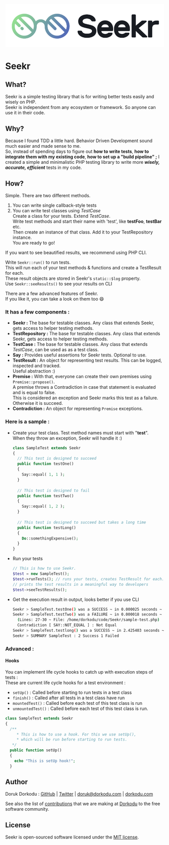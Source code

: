 ![Seekr Logo](assets/seekr-logo.png)

# Seekr

## What?

Seekr is a simple testing library that is for writing better tests easily and wisely on PHP. <br>Seekr is independent from any ecosystem or framework. So anyone can use it in their code.

## Why?

Because I found TDD a little hard. Behavior Driven Development sound much easier and made sense to me. <br>So, instead of spending days to figure out **how to write tests**, **how to integrate them with my existing code**, **how to set up a "build pipeline" ;** I created a simple and minimalistic PHP testing library to write more ***wisely, accurate, efficient*** tests in my code.

## How?

Simple. There are two different methods.

1. You can write single callback-style tests 
2. You can write test classes using *TestCase*<br>Create a class for your tests. Extend *TestCase*.<br>Write test methods and start their name with 'test', like **testFoo**, **testBar** etc.<br>Then create an instance of that class. Add it to your TestRepository instance.<br>You are ready to go!

If you want to see beautified results, we recommend using PHP CLI.

Write  `Seekr::run()` to run tests. <br>This will run each of your test methods & functions and create a TestResult for each. <br>These result objects are stored in Seekr's `static::$log` property. <br>Use  `Seekr::seeResults()` to see your results on CLI<br>

There are a few advanced features of Seekr. <br>If you like it, you can take a look on them too :smile:

### **It has a few components :**

- **Seekr :** The base for testable classes. Any class that extends Seekr, gets access to helper testing methods.
- **TestRepository :** The base for testable classes. Any class that extends Seekr, gets access to helper testing methods.
- **TestCase :** The base for testable classes. Any class that extends *TestCase*, can be used as as a test class.
- **Say :** Provides useful assertions for Seekr tests. Optional to use.
- **TestResult :** An object for representing test results. This can be logged, inspected and tracked. <br>Useful abstraction :)
- **Premise :** With that, everyone can create their own premises using `Premise::propose()`. <br>A premise throws a Contradiction in case that statement is evaluated and is equal to false.<br>This is considered an exception and Seekr marks this test as a failure. Otherwise it is succeed.
- **Contradiction :** An object for representing `Premise` exceptions.

### Here is a sample :

- Create your test class. Test method names must start with "**test**". <br>When they throw an exception, Seekr will handle it :)

  ```php
  class SampleTest extends Seekr 
  {
    // This test is designed to succeed
    public function testOne()
    {
      Say::equal( 1, 1 );
    }
    
    // This test is designed to fail
    public function testTwo()
    {
      Say::equal( 1, 2 );
    }
    
    // This test is designed to succeed but takes a long time
    public function testLong()
    {
      Do::somethingExpensive();
    }
  }
  ```
  
- Run your tests

  ```php
  // This is how to use Seekr.
  $test = new SampleTest();
  $test->runTests(); // runs your tests, creates TestResult for each.
  // prints the test results in a meaningful way to developers
  $test->seeTestResults();
  ```

- Get the execution result in output, looks better if you use CLI

  ```bash
  Seekr > SampleTest.testOne() was a SUCCESS ~ in 0.000025 seconds ~ 498.81 kB
  Seekr > SampleTest.testTwo() was a FAILURE ~ in 0.000018 seconds ~ 498.81 kB
    (Lines: 27-30 ~ File: /home/dorkodu/code/Seekr/sample-test.php)
    Contradiction [ SAY::NOT_EQUAL ] : Not Equal
  Seekr > SampleTest.testlong() was a SUCCESS ~ in 2.425403 seconds ~ 512.47 MB
  Seekr > SUMMARY SampleTest : 2 Success 1 Failed
  ```

### Advanced :

#### Hooks

You can implement life cycle hooks to catch up with execution steps of tests :<br>These are current life cycle hooks for a test environment :

- `setUp()` :  Called before starting to run tests in a test class
- `finish()` : Called after all tests in a test class have run
- `mountedTest()` : Called before each test of this test class is run
- `unmountedTest()` : Called before each test of this test class is run.

```php
class SampleTest extends Seekr 
{
  /**
	 * This is how to use a hook. For this we use setUp(),
	 * which will be run before starting to run tests.
   */ 
  public function setUp()
  {
    echo "This is setUp hook!";
  }
```

## Author

Doruk Dorkodu : [GitHub](https://github.com/dorukdorkodu)  | [Twitter](https://twitter.com/dorukdorkodu) | [doruk@dorkodu.com](mailto:doruk@dorkodu.com) | [dorkodu.com](https://dorkodu.com)

See also the list of [contributions](https://libre.dorkodu.com) that we are making at [Dorkodu](dorkodu.com) to the free software community.

## License

Seekr is open-sourced software licensed under the [MIT license](LICENSE).

